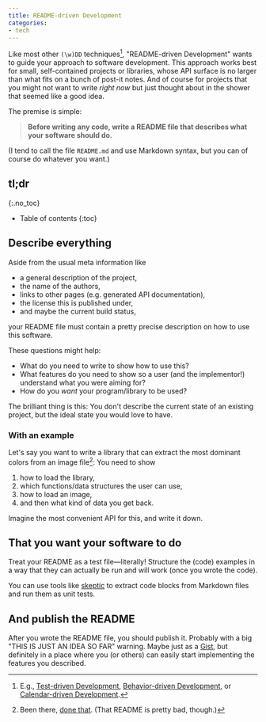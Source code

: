 ```yaml
---
title: README-driven Development
categories:
- tech
---
```

Like most other `(\w)DD` techniques[^1], "README-driven Development" wants to guide your approach to software development. This approach works best for small, self-contained projects or libraries, whose API surface is no larger than what fits on a bunch of post-it notes. And of course for projects that you might not want to write _right now_ but just thought about in the shower that seemed like a good idea.

The premise is simple:

> **Before writing any code, write a README file that describes what your software should do.**

(I tend to call the file `README.md` and use Markdown syntax, but you can of course do whatever you want.)

## tl;dr
{:.no_toc}

* Table of contents
{:toc}


## Describe everything

Aside from the usual meta information like

- a general description of the project,
- the name of the authors,
- links to other pages (e.g. generated API documentation),
- the license this is published under,
- and maybe the current build status,

your README file must contain a pretty precise description on how to use this software.

These questions might help:

- What do you need to write to show how to use this?
- What features do you need to show so a user (and the implementor!) understand what you were aiming for?
- How do you _want_ your program/library to be used?

The brilliant thing is this: You don't describe the current state of an existing project, but the ideal state you would love to have.

### With an example

Let's say you want to write a library that can extract the most dominant colors from an image file[^2]: You need to show

1. how to load the library,
2. which functions/data structures the user can use,
3. how to load an image,
4. and then what kind of data you get back.

Imagine the most convenient API for this, and write it down.

## That you want your software to do

Treat your README as a test file—literally! Structure the (code) examples in a way that they can actually be run and will work (once you wrote the code).

You can use tools like [skeptic](https://crates.io/crates/skeptic) to extract code blocks from Markdown files and run them as unit tests.

## And publish the README

After you wrote the README file, you should publish it. Probably with a big "THIS IS JUST AN IDEA SO FAR" warning. Maybe just as a [Gist](https://gist.github.com), but definitely in a place where you (or others) can easily start implementing the features you described.


[^1]: E.g., [Test-driven Development](https://en.wikipedia.org/wiki/Test-driven_development), [Behavior-driven Development](https://en.wikipedia.org/wiki/Behavior-driven_development), or [Calendar-driven Development](https://www.reddit.com/r/rust/comments/37b6oo/the_calendar_example_challenge/crlkfec).
[^2]: Been there, [done that](https://github.com/killercup/vibrant-rs). (That README is pretty bad, though.)
